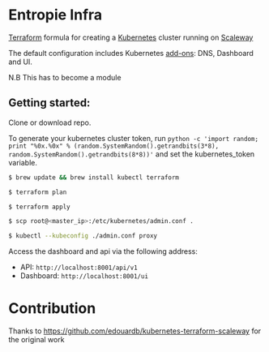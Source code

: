 # Entropie Infra

[Terraform](https://terraform.io) formula for creating a [Kubernetes](http://kubernetes.io) cluster running on [Scaleway](https://scaleway.com)

The default configuration includes Kubernetes
[add-ons](https://github.com/kubernetes/kubernetes/tree/master/cluster/addons):
DNS, Dashboard and UI.

N.B This has to become a module


## Getting started:
Clone or download repo.

To generate your kubernetes cluster token, run `python -c 'import random; print "%0x.%0x" % (random.SystemRandom().getrandbits(3*8), random.SystemRandom().getrandbits(8*8))'` and set the kubernetes_token variable.


```bash
$ brew update && brew install kubectl terraform

$ terraform plan

$ terraform apply

$ scp root@<master_ip>:/etc/kubernetes/admin.conf .

$ kubectl --kubeconfig ./admin.conf proxy

```
Access the dashboard and api via the following address:

- API: `http://localhost:8001/api/v1`
- Dashboard: `http://localhost:8001/ui`

# Contribution

Thanks to https://github.com/edouardb/kubernetes-terraform-scaleway for the original work
